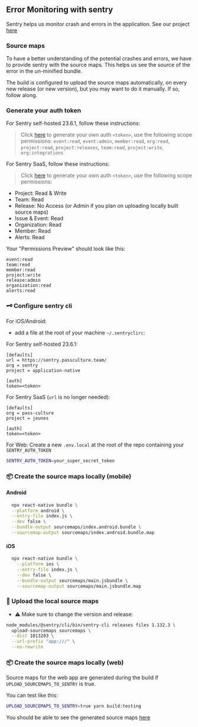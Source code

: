 ## Error Monitoring with sentry

Sentry helps us monitor crash and errors in the application. See our project [here](https://pass-culture.sentry.io/issues/?project=4508839229718608)

### Source maps

To have a better understanding of the potential crashes and errors, we have to provide sentry with the source maps. This helps us see the source of the error in the un-minified bundle.

The build is configured to upload the source maps automatically, on every new release (or new version), but you may want to do it manually. If so, follow along.

### Generate your auth token

For Sentry self-hosted 23.6.1, follow these instructions:

> Click [here](https://sentry.passculture.team/settings/account/api/auth-tokens/) to generate your own auth `<token>`, use the following scope permissions: `event:read`, `event:admin`, `member:read`, `org:read`, `project:read`, `project:releases`, `team:read`, `project:write`, `org:integrations`

For Sentry SaaS, follow these instructions:

> Click [here](https://pass-culture.sentry.io/settings/account/api/auth-tokens/) to generate your own auth `<token>`, use the following scope permissions:

- Project: Read & Write
- Team: Read
- Release: No Access (or Admin if you plan on uploading locally built source maps)
- Issue & Event: Read
- Organization: Read
- Member: Read
- Alerts: Read

Your "Permissions Preview" should look like this:

```
event:read
team:read
member:read
project:write
release:admin
organization:read
alerts:read
```

### 🗝 Configure sentry cli

For iOS/Android:

- add a file at the root of your machine `~/.sentryclirc`:

For Sentry self-hosted 23.6.1:

```
[defaults]
url = https://sentry.passculture.team/
org = sentry
project = application-native

[auth]
token=<token>
```

For Sentry SaaS (`url` is no longer needed):

```
[defaults]
org = pass-culture
project = jeunes

[auth]
token=<token>
```

For Web:
Create a new `.env.local` at the root of the repo containing your `SENTRY_AUTH_TOKEN`

```sh
SENTRY_AUTH_TOKEN=your_super_secret_token
```

### 📦 Create the source maps locally (mobile)

#### Android

```bash
  npx react-native bundle \
  --platform android \
  --entry-file index.js \
  --dev false \
  --bundle-output sourcemaps/index.android.bundle \
  --sourcemap-output sourcemaps/index.android.bundle.map
```

#### iOS

```bash
  npx react-native bundle \
    --platform ios \
    --entry-file index.js \
    --dev false \
    --bundle-output sourcemaps/main.jsbundle \
    --sourcemap-output sourcemaps/main.jsbundle.map
```

### 🚢 Upload the local source maps

- ⚠️ Make sure to change the version and release:

```bash
node_modules/@sentry/cli/bin/sentry-cli releases files 1.132.3 \
  upload-sourcemaps sourcemaps \
  --dist 1013203 \
  --url-prefix "app:///" \
  --no-rewrite
```

### 📦 Create the source maps locally (web)

Source maps for the web app are generated during the build if `UPLOAD_SOURCEMAPS_TO_SENTRY` is true.

You can test like this:

```sh
UPLOAD_SOURCEMAPS_TO_SENTRY=true yarn build:testing
```

You should be able to see the generated source maps [here](https://pass-culture.sentry.io/settings/projects/jeunes/source-maps/)
